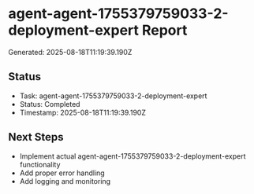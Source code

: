 # agent-agent-1755379759033-2-deployment-expert Report

Generated: 2025-08-18T11:19:39.190Z

## Status
- Task: agent-agent-1755379759033-2-deployment-expert
- Status: Completed
- Timestamp: 2025-08-18T11:19:39.190Z

## Next Steps
- Implement actual agent-agent-1755379759033-2-deployment-expert functionality
- Add proper error handling
- Add logging and monitoring
